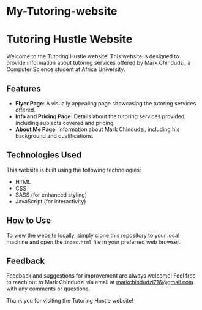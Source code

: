 # My-Tutoring-website

# Tutoring Hustle Website

Welcome to the Tutoring Hustle website! This website is designed to provide information about tutoring services offered by Mark Chindudzi, a Computer Science student at Africa University.

## Features

- **Flyer Page**: A visually appealing page showcasing the tutoring services offered.
- **Info and Pricing Page**: Details about the tutoring services provided, including subjects covered and pricing.
- **About Me Page**: Information about Mark Chindudzi, including his background and qualifications.

## Technologies Used

This website is built using the following technologies:

- HTML
- CSS
- SASS (for enhanced styling)
- JavaScript (for interactivity)

## How to Use

To view the website locally, simply clone this repository to your local machine and open the `index.html` file in your preferred web browser.

## Feedback

Feedback and suggestions for improvement are always welcome! Feel free to reach out to Mark Chindudzi via email at markchindudzi716@gmail.com with any comments or questions.

Thank you for visiting the Tutoring Hustle website!
